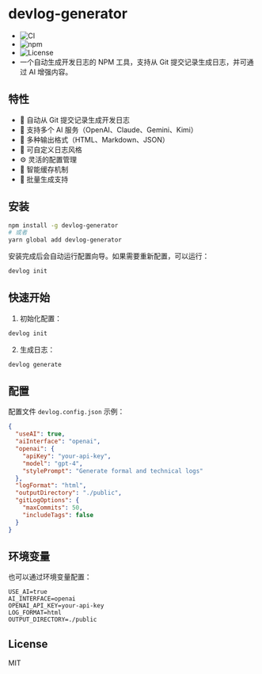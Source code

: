 # devlog-generator

- ![CI](https://github.com/yourusername/devlog-generator/workflows/CI/badge.svg)
- ![npm](https://img.shields.io/npm/v/devlog-generator)
- ![License](https://img.shields.io/npm/l/devlog-generator)
- 一个自动生成开发日志的 NPM 工具，支持从 Git 提交记录生成日志，并可通过 AI 增强内容。

## 特性

- 🚀 自动从 Git 提交记录生成开发日志
- 🤖 支持多个 AI 服务（OpenAI、Claude、Gemini、Kimi）
- 📝 多种输出格式（HTML、Markdown、JSON）
- 🎨 可自定义日志风格
- ⚙️ 灵活的配置管理
- 💾 智能缓存机制
- 🔄 批量生成支持

## 安装

```bash
npm install -g devlog-generator
# 或者
yarn global add devlog-generator
```

安装完成后会自动运行配置向导。如果需要重新配置，可以运行：

```bash
devlog init
```

## 快速开始

1. 初始化配置：

```bash
devlog init
```

2. 生成日志：

```bash
devlog generate
```

## 配置

配置文件 `devlog.config.json` 示例：

```json
{
  "useAI": true,
  "aiInterface": "openai",
  "openai": {
    "apiKey": "your-api-key",
    "model": "gpt-4",
    "stylePrompt": "Generate formal and technical logs"
  },
  "logFormat": "html",
  "outputDirectory": "./public",
  "gitLogOptions": {
    "maxCommits": 50,
    "includeTags": false
  }
}
```

## 环境变量

也可以通过环境变量配置：

```env
USE_AI=true
AI_INTERFACE=openai
OPENAI_API_KEY=your-api-key
LOG_FORMAT=html
OUTPUT_DIRECTORY=./public
```

## License

MIT
